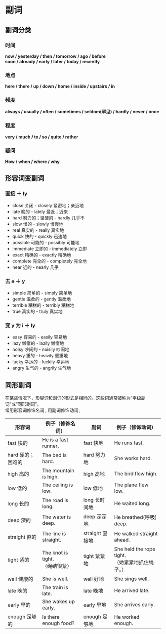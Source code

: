 # 副词

## 副词分类

### 时间

**now / yesterday / then / tomorrow / ago / before** <br/>
**soon / already / early / later / today / recently**

### 地点

**here / there / up / down / home / inside / upstairs / in**

### 频度

**always / usually / often / sometimes / seldom(罕见) / hardly / never / once**

### 程度

**very / much / to / so / quite / rather**

### 疑问

**How / when / where / why**

## 形容词变副词

### 直接 ＋ ly

- close 关闭 - closely 紧密地；亲近地
- late 晚的 - lately 最近；近来
- hard 努力的；坚硬的 - hardly 几乎不
- slow 慢的 - slowly 慢慢地
- real 真实的 - really 真实地
- quick 快的 - quickly 迅速地
- possible 可能的 - possibly 可能地
- immediate 立即的 - immediately 立即
- exact 精确的 - exactly 精确地
- complete 完全的 - completely 完全地
- near 近的 - nearly 几乎

### 去 e ＋ y

- simple 简单的 - simply 简单地
- gentle 温柔的 - gently 温柔地
- terrible 糟糕的 - terribly 糟糕地
- true 真实的 - truly 真实地

### 变 y 为 i ＋ ly

- easy 容易的 - easily 容易地
- lazy 懒惰的 - lazily 懒惰地
- noisy 吵闹的 - noisily 吵闹地
- heavy 重的 - heavily 重重地
- lucky 幸运的 - luckily 幸运地
- angry 生气的 - angrily 生气地

## 同形副词

在某些情况下，形容词和副词的形式是相同的。这些词通常被称为“平级副词”或“同形副词”。<br/>
常用形容词修饰名词 , 用副词修饰动词 ;

| 形容词            | 例子（修饰名词）                    | 副词            | 例子（修饰动词）                                    |
| ----------------- | ----------------------------------- | --------------- | --------------------------------------------------- |
| fast 快的         | He is a fast runner.                | fast 快地       | He runs fast.                                       |
| hard 硬的；困难的 | The bed is hard.                    | hard 努力地     | She works hard.                                     |
| high 高的         | The mountain is high.               | high 高地       | The bird flew high.                                 |
| low 低的          | The ceiling is low.                 | low 低地        | The plane flew low.                                 |
| long 长的         | The road is long.                   | long 长时间地   | He waited long.                                     |
| deep 深的         | The water is deep.                  | deep 深深地     | He breathed(呼吸) deep.                             |
| straight 直的     | The line is straight.               | straight 直接地 | He walked straight ahead.                           |
| tight 紧的        | The knot is tight.<br/>（绳结很紧） | tight 紧紧地    | She held the rope tight.<br/>（她紧紧地抓住绳子。） |
| well 健康的       | She is well.                        | well 好地       | She sings well.                                     |
| late 晚的         | The train is late.                  | late 晚地       | He arrived late.                                    |
| early 早的        | She wakes up early.                 | early 早地      | She arrives early.                                  |
| enough 足够的     | Is there enough food?               | enough 足够地   | He worked enough.                                   |
